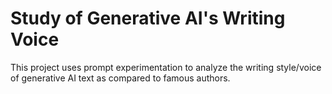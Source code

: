 # Study of Generative AI's Writing Voice
This project uses prompt experimentation to analyze the writing style/voice of generative AI text as compared to famous authors.
